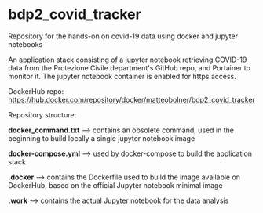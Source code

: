 # bdp2_covid_tracker
Repository for the hands-on on covid-19 data using docker and jupyter notebooks

An application stack consisting of a jupyter notebook retrieving COVID-19 data from the Protezione Civile department's GitHub repo, and Portainer to monitor it. The jupyter notebook container is enabled for https access.

DockerHub repo:
https://hub.docker.com/repository/docker/matteobolner/bdp2_covid_tracker  

Repository structure:  

**docker_command.txt** --> contains an obsolete command, used in the beginning to build locally a single jupyter notebook image  

**docker-compose.yml** --> used by docker-compose to build the application stack  

**.docker** --> contains the Dockerfile used to build the image available on DockerHub, based on the official Jupyter notebook minimal image  

**.work** --> contains the actual Jupyter notebook for the data analysis
